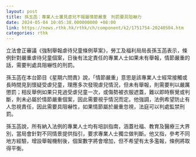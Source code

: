 ```yaml
---
layout: post
title: 孫玉菡：專業人士屢見虐兒不報屬情節嚴重　刑罰要具阻嚇力
date: 2024-05-04 10:05:38.000000000 +08:00
link: https://news.rthk.hk/rthk/ch/component/k2/1751754-20240504.htm
categories: rthk
---
```


立法會正審議《強制舉報虐待兒童條例草案》，勞工及福利局局長孫玉菡表示，條例針對嚴重虐待兒童個案，日後有法定責任的專業人士如果未有舉報，情節嚴重的話，需要判處具阻嚇性的刑罰。

孫玉菡在本台節目《星期六問責》說，「情節嚴重」意思是該專業人士經常接觸或長時間見到懷疑受虐兒童，理應多次發現虐兒情況，但未有舉報，則需要判以嚴厲懲罰；相反舉例如果只見過受虐兒童一次，或傷勢被衣服遮蓋，難以即時察覺或判斷，則未必屬於情節嚴重個案，因此需要視乎情況而定。他強調，法例希望防止有人忽視責任，因此需要具阻嚇性，如果情節屬於嚴重忽視，法庭可以判處監禁刑罰。

孫玉菡說，所有納入法例的專業人士均有培訓指南，涵蓋社福、教育及醫療三大界別，當局會針對不同情景提供指引，要求專業人士獨立做判斷。他又指，參考不同地方經驗，增設舉報機制後，個案數字將會增加，但不希望有太多濫報，條例將取得平衡。
